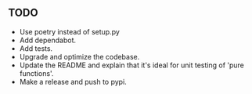 ## TODO

- Use poetry instead of setup.py
- Add dependabot.
- Add tests.
- Upgrade and optimize the codebase.
- Update the README and explain that it's ideal for unit testing of 'pure functions'.
- Make a release and push to pypi.
